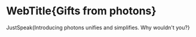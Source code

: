 # WebTitle{Gifts from photons}

JustSpeak{Introducing photons unifies and simplifies. Why wouldn't you?}

